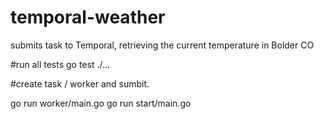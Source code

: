 # temporal-weather
submits task to Temporal, retrieving the current temperature in Bolder CO 

#run all tests 
go test ./...

#create task / worker and sumbit. 

go run worker/main.go
go run start/main.go 


